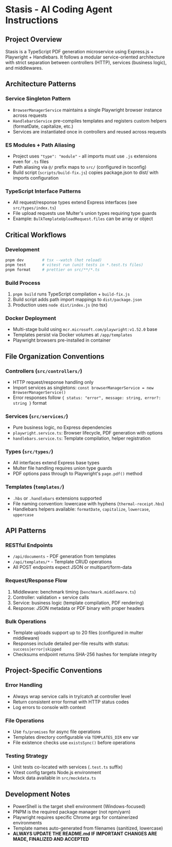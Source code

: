 # Stasis - AI Coding Agent Instructions

## Project Overview

Stasis is a TypeScript PDF generation microservice using Express.js + Playwright + Handlebars. It follows a modular service-oriented architecture with strict separation between controllers (HTTP), services (business logic), and middlewares.

## Architecture Patterns

### Service Singleton Pattern

- `BrowserManagerService` maintains a single Playwright browser instance across requests
- `HandlebarsService` pre-compiles templates and registers custom helpers (formatDate, capitalize, etc.)
- Services are instantiated once in controllers and reused across requests

### ES Modules + Path Aliasing

- Project uses `"type": "module"` - all imports must use `.js` extensions even for `.ts` files
- Path aliasing via `@/` prefix maps to `src/` (configured in tsconfig)
- Build script (`scripts/build-fix.js`) copies package.json to dist/ with imports configuration

### TypeScript Interface Patterns

- All request/response types extend Express interfaces (see `src/types/index.ts`)
- File upload requests use Multer's union types requiring type guards
- Example: `BulkTemplateUploadRequest.files` can be array or object

## Critical Workflows

### Development

```bash
pnpm dev        # tsx --watch (hot reload)
pnpm test       # vitest run (unit tests in *.test.ts files)
pnpm format     # prettier on src/**/*.ts
```

### Build Process

1. `pnpm build` runs TypeScript compilation + `build-fix.js`
2. Build script adds path import mappings to `dist/package.json`
3. Production uses `node dist/index.js` (no tsx)

### Docker Deployment

- Multi-stage build using `mcr.microsoft.com/playwright:v1.52.0` base
- Templates persist via Docker volumes at `/app/templates`
- Playwright browsers pre-installed in container

## File Organization Conventions

### Controllers (`src/controllers/`)

- HTTP request/response handling only
- Import services as singletons: `const browserManagerService = new BrowserManagerService()`
- Error responses follow `{ status: "error", message: string, error?: string }` format

### Services (`src/services/`)

- Pure business logic, no Express dependencies
- `playwright.service.ts`: Browser lifecycle, PDF generation with options
- `handlebars.service.ts`: Template compilation, helper registration

### Types (`src/types/`)

- All interfaces extend Express base types
- Multer file handling requires union type guards
- PDF options pass through to Playwright's `page.pdf()` method

### Templates (`templates/`)

- `.hbs` or `.handlebars` extensions supported
- File naming convention: lowercase with hyphens (`thermal-receipt.hbs`)
- Handlebars helpers available: `formatDate`, `capitalize`, `lowercase`, `uppercase`

## API Patterns

### RESTful Endpoints

- `/api/documents` - PDF generation from templates
- `/api/templates/*` - Template CRUD operations
- All POST endpoints expect JSON or multipart/form-data

### Request/Response Flow

1. Middleware: benchmark timing (`benchmark.middleware.ts`)
2. Controller: validation + service calls
3. Service: business logic (template compilation, PDF rendering)
4. Response: JSON metadata or PDF binary with proper headers

### Bulk Operations

- Template uploads support up to 20 files (configured in multer middleware)
- Responses include detailed per-file results with status: `success|error|skipped`
- Checksums endpoint returns SHA-256 hashes for template integrity

## Project-Specific Conventions

### Error Handling

- Always wrap service calls in try/catch at controller level
- Return consistent error format with HTTP status codes
- Log errors to console with context

### File Operations

- Use `fs/promises` for async file operations
- Templates directory configurable via `TEMPLATES_DIR` env var
- File existence checks use `existsSync()` before operations

### Testing Strategy

- Unit tests co-located with services (`.test.ts` suffix)
- Vitest config targets Node.js environment
- Mock data available in `src/mockdata.ts`

## Development Notes

- PowerShell is the target shell environment (Windows-focused)
- PNPM is the required package manager (not npm/yarn)
- Playwright requires specific Chrome args for containerized environments
- Template names auto-generated from filenames (sanitized, lowercase)
- **ALWAYS UPDATE THE README.md IF IMPORTANT CHANGES ARE MADE, FINALIZED AND ACCEPTED**
